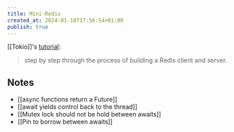 ```yaml
---
title: Mini-Redis
created_at: 2024-01-18T17:56:54+01:00
publish: true
---
```


[[Tokio]]'s [tutorial](https://tokio.rs/tokio/tutorial):

> step by step through the process of building a Redis client and server.

## Notes

- [[async functions return a Future]]
- [[await yields control back to the thread]]
- [[Mutex lock should not be hold between awaits]]
- [[Pin to borrow between awaits]]